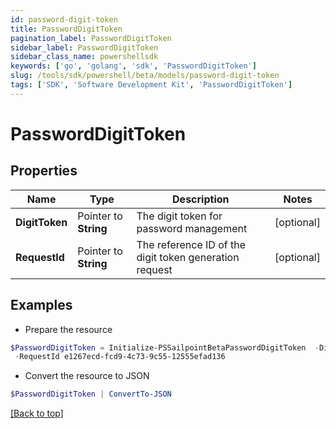 ```yaml
---
id: password-digit-token
title: PasswordDigitToken
pagination_label: PasswordDigitToken
sidebar_label: PasswordDigitToken
sidebar_class_name: powershellsdk
keywords: ['go', 'golang', 'sdk', 'PasswordDigitToken'] 
slug: /tools/sdk/powershell/beta/models/password-digit-token
tags: ['SDK', 'Software Development Kit', 'PasswordDigitToken']
---
```



# PasswordDigitToken

## Properties

Name | Type | Description | Notes
------------ | ------------- | ------------- | -------------
**DigitToken** |  Pointer to **String** | The digit token for password management | [optional] 
**RequestId** |  Pointer to **String** | The reference ID of the digit token generation request | [optional] 

## Examples

- Prepare the resource
```powershell
$PasswordDigitToken = Initialize-PSSailpointBetaPasswordDigitToken  -DigitToken 09087713 `
 -RequestId e1267ecd-fcd9-4c73-9c55-12555efad136
```

- Convert the resource to JSON
```powershell
$PasswordDigitToken | ConvertTo-JSON
```


[[Back to top]](#) 

